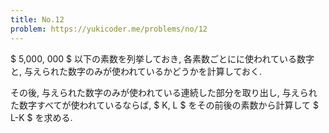 ```yaml
---
title: No.12
problem: https://yukicoder.me/problems/no/12
---
```

$ 5,000, 000 $ 以下の素数を列挙しておき, 各素数ごとにに使われている数字と, 与えられた数字のみが使われているかどうかを計算しておく.

その後, 与えられた数字のみが使われている連続した部分を取り出し, 与えられた数字すべてが使われているならば, $ K, L $ をその前後の素数から計算して $ L-K $ を求める.
